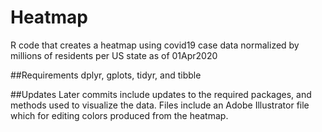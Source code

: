 # Heatmap
R code that creates a heatmap using covid19 case data normalized by millions of residents per US state as of 01Apr2020 

##Requirements
dplyr, gplots, tidyr, and tibble

##Updates
Later commits include updates to the required packages, and methods used to visualize the data. Files include an Adobe Illustrator file which for editing colors produced from the heatmap.
